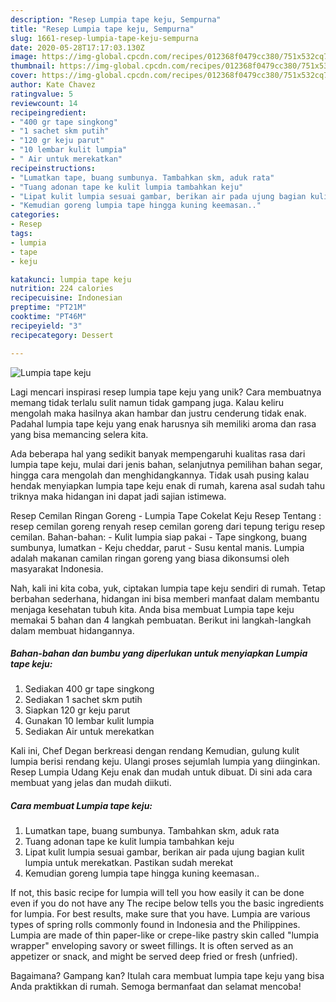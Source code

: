 ```yaml
---
description: "Resep Lumpia tape keju, Sempurna"
title: "Resep Lumpia tape keju, Sempurna"
slug: 1661-resep-lumpia-tape-keju-sempurna
date: 2020-05-28T17:17:03.130Z
image: https://img-global.cpcdn.com/recipes/012368f0479cc380/751x532cq70/lumpia-tape-keju-foto-resep-utama.jpg
thumbnail: https://img-global.cpcdn.com/recipes/012368f0479cc380/751x532cq70/lumpia-tape-keju-foto-resep-utama.jpg
cover: https://img-global.cpcdn.com/recipes/012368f0479cc380/751x532cq70/lumpia-tape-keju-foto-resep-utama.jpg
author: Kate Chavez
ratingvalue: 5
reviewcount: 14
recipeingredient:
- "400 gr tape singkong"
- "1 sachet skm putih"
- "120 gr keju parut"
- "10 lembar kulit lumpia"
- " Air untuk merekatkan"
recipeinstructions:
- "Lumatkan tape, buang sumbunya. Tambahkan skm, aduk rata"
- "Tuang adonan tape ke kulit lumpia tambahkan keju"
- "Lipat kulit lumpia sesuai gambar, berikan air pada ujung bagian kulit lumpia untuk merekatkan. Pastikan sudah merekat"
- "Kemudian goreng lumpia tape hingga kuning keemasan.."
categories:
- Resep
tags:
- lumpia
- tape
- keju

katakunci: lumpia tape keju 
nutrition: 224 calories
recipecuisine: Indonesian
preptime: "PT21M"
cooktime: "PT46M"
recipeyield: "3"
recipecategory: Dessert

---
```



![Lumpia tape keju](https://img-global.cpcdn.com/recipes/012368f0479cc380/751x532cq70/lumpia-tape-keju-foto-resep-utama.jpg)

Lagi mencari inspirasi resep lumpia tape keju yang unik? Cara membuatnya memang tidak terlalu sulit namun tidak gampang juga. Kalau keliru mengolah maka hasilnya akan hambar dan justru cenderung tidak enak. Padahal lumpia tape keju yang enak harusnya sih memiliki aroma dan rasa yang bisa memancing selera kita.

Ada beberapa hal yang sedikit banyak mempengaruhi kualitas rasa dari lumpia tape keju, mulai dari jenis bahan, selanjutnya pemilihan bahan segar, hingga cara mengolah dan menghidangkannya. Tidak usah pusing kalau hendak menyiapkan lumpia tape keju enak di rumah, karena asal sudah tahu triknya maka hidangan ini dapat jadi sajian istimewa.

Resep Cemilan Ringan Goreng - Lumpia Tape Cokelat Keju Resep Tentang : resep cemilan goreng renyah resep cemilan goreng dari tepung terigu resep cemilan. Bahan-bahan: - Kulit lumpia siap pakai - Tape singkong, buang sumbunya, lumatkan - Keju cheddar, parut - Susu kental manis. Lumpia adalah makanan camilan ringan goreng yang biasa dikonsumsi oleh masyarakat Indonesia.


Nah, kali ini kita coba, yuk, ciptakan lumpia tape keju sendiri di rumah. Tetap berbahan sederhana, hidangan ini bisa memberi manfaat dalam membantu menjaga kesehatan tubuh kita. Anda bisa membuat Lumpia tape keju memakai 5 bahan dan 4 langkah pembuatan. Berikut ini langkah-langkah dalam membuat hidangannya.

<!--inarticleads1-->

##### Bahan-bahan dan bumbu yang diperlukan untuk menyiapkan Lumpia tape keju:

1. Sediakan 400 gr tape singkong
1. Sediakan 1 sachet skm putih
1. Siapkan 120 gr keju parut
1. Gunakan 10 lembar kulit lumpia
1. Sediakan  Air untuk merekatkan


Kali ini, Chef Degan berkreasi dengan rendang Kemudian, gulung kulit lumpia berisi rendang keju. Ulangi proses sejumlah lumpia yang diinginkan. Resep Lumpia Udang Keju enak dan mudah untuk dibuat. Di sini ada cara membuat yang jelas dan mudah diikuti. 

<!--inarticleads2-->

##### Cara membuat Lumpia tape keju:

1. Lumatkan tape, buang sumbunya. Tambahkan skm, aduk rata
1. Tuang adonan tape ke kulit lumpia tambahkan keju
1. Lipat kulit lumpia sesuai gambar, berikan air pada ujung bagian kulit lumpia untuk merekatkan. Pastikan sudah merekat
1. Kemudian goreng lumpia tape hingga kuning keemasan..


If not, this basic recipe for lumpia will tell you how easily it can be done even if you do not have any The recipe below tells you the basic ingredients for lumpia. For best results, make sure that you have. Lumpia are various types of spring rolls commonly found in Indonesia and the Philippines. Lumpia are made of thin paper-like or crepe-like pastry skin called &#34;lumpia wrapper&#34; enveloping savory or sweet fillings. It is often served as an appetizer or snack, and might be served deep fried or fresh (unfried). 

Bagaimana? Gampang kan? Itulah cara membuat lumpia tape keju yang bisa Anda praktikkan di rumah. Semoga bermanfaat dan selamat mencoba!

